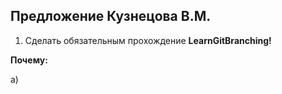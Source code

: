 ## Предложение Кузнецова В.М.

1. Сделать обязательным прохождение **LearnGitBranching!**

**Почему:**

а)
